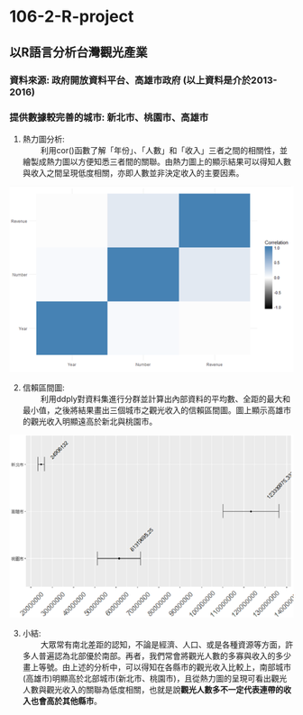 # 106-2-R-project
## 以R語言分析台灣觀光產業
### 資料來源: 政府開放資料平台、高雄市政府 (以上資料是介於2013-2016)
### 提供數據較完善的城市: 新北市、桃園市、高雄市

1. 熱力圖分析: <br>
&nbsp;&nbsp;&nbsp;&nbsp;&nbsp;&nbsp;&nbsp;&nbsp;利用cor()函數了解「年份」、「人數」和「收入」三者之間的相關性，並繪製成熱力圖以方便知悉三者間的關聯。由熱力圖上的顯示結果可以得知人數與收入之間呈現低度相關，亦即人數並非決定收入的主要因素。
<p align="center">
  <kbd><img src="https://github.com/ShangWeiKuo/106-2-R-project/blob/master/%E7%86%B1%E5%8A%9B%E5%9C%96.png"></kbd>
</p>

2. 信賴區間圖: <br>
&nbsp;&nbsp;&nbsp;&nbsp;&nbsp;&nbsp;&nbsp;&nbsp;利用ddply對資料集進行分群並計算出內部資料的平均數、全距的最大和最小值，之後將結果畫出三個城市之觀光收入的信賴區間圖。圖上顯示高雄市的觀光收入明顯遠高於新北與桃園市。
<p align="center">
  <kbd><img src="https://github.com/ShangWeiKuo/106-2-R-project/blob/master/%E4%BF%A1%E8%B3%B4%E5%8D%80%E9%96%93%E5%9C%96.png"></kbd>
</p>

3. 小結: <br>
&nbsp;&nbsp;&nbsp;&nbsp;&nbsp;&nbsp;&nbsp;&nbsp;大眾常有南北差距的認知，不論是經濟、人口、或是各種資源等方面，許多人普遍認為北部優於南部。再者，我們常會將觀光人數的多寡與收入的多少畫上等號。由上述的分析中，可以得知在各縣市的觀光收入比較上，南部城市(高雄市)明顯高於北部城市(新北市、桃園市)，且從熱力圖的呈現可看出觀光人數與觀光收入的關聯為低度相關，也就是說<b>觀光人數多不一定代表連帶的收入也會高於其他縣市</b>。
